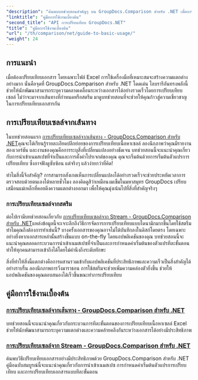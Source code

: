 ```yaml
---
"description": "ค้นพบบทช่วยสอนสำคัญๆ บน GroupDocs.Comparison สำหรับ .NET เพื่อการเปรียบเทียบเอกสารอย่างมีประสิทธิภาพและข้อมูลเชิงลึกเกี่ยวกับการพัฒนา เรียนรู้วิธีเปรียบเทียบเซลล์ Excel ได้อย่างง่ายดาย"
"linktitle": "คู่มือการใช้งานเบื้องต้น"
"second_title": "API การเปรียบเทียบ GroupDocs.NET"
"title": "คู่มือการใช้งานเบื้องต้น"
"url": "/th/comparison/net/guide-to-basic-usage/"
"weight": 24
---
```


## การแนะนำ

เมื่อต้องเปรียบเทียบเอกสาร โดยเฉพาะไฟล์ Excel การใช้เครื่องมือที่เหมาะสมจะสร้างความแตกต่างอย่างมาก นั่นคือจุดที่ GroupDocs.Comparison สำหรับ .NET โดดเด่น ไลบรารีอันทรงพลังนี้ช่วยให้นักพัฒนาสามารถระบุความคลาดเคลื่อนระหว่างเอกสารได้อย่างรวดเร็วโดยการเปรียบเทียบเซลล์ ไม่ว่าจะมาจากเส้นทางที่กำหนดหรือสตรีม มาดูบทช่วยสอนที่จะช่วยให้คุณก้าวสู่ความเชี่ยวชาญในการเปรียบเทียบเอกสารกัน

## การเปรียบเทียบเซลล์จากเส้นทาง

ในบทช่วยสอนแรก [การเปรียบเทียบเซลล์จากเส้นทาง - GroupDocs.Comparison สำหรับ .NET](./comparing-cells-from-path/)คุณจะได้เรียนรู้รายละเอียดปลีกย่อยของการเปรียบเทียบเนื้อหาเซลล์ ลองนึกภาพว่าคุณมีรายงานสองเวอร์ชัน และงานของคุณคือการระบุสิ่งที่เปลี่ยนแปลงอย่างชัดเจน บทช่วยสอนนี้จะแนะนำคุณเกี่ยวกับการนำเข้าเนมสเปซที่จำเป็นและการตั้งค่าโปรเจกต์ของคุณ คุณจะเริ่มต้นด้วยการเริ่มต้นตัวแปรการเปรียบเทียบ ซึ่งอาจฟังดูซับซ้อน แต่จริงๆ แล้วง่ายกว่าที่คิด!

ทำไมสิ่งนี้จึงสำคัญ? การสามารถสังเกตเห็นการเปลี่ยนแปลงได้อย่างรวดเร็วจะช่วยประหยัดเวลาการตรวจสอบด้วยตนเองได้หลายชั่วโมง ลองคิดดูสิว่าเหมือนงมเข็มในมหาสมุทร GroupDocs เปรียบเสมือนแม่เหล็กที่คอยดึงความแตกต่างออกมา เพื่อให้คุณมุ่งเน้นไปที่สิ่งที่สำคัญจริงๆ

### การเปรียบเทียบเซลล์จากสตรีม

ต่อไปเรามีบทช่วยสอนเกี่ยวกับ [การเปรียบเทียบเซลล์จาก Stream - GroupDocs.Comparison สำหรับ .NET](./comparing-cells-from-stream/)แหล่งข้อมูลนี้จะเจาะลึกถึงวิธีการจัดการการเปรียบเทียบแบบไดนามิกมากขึ้นโดยใช้สตรีม ทำไมคุณถึงต้องการทำเช่นนี้? บางครั้งเอกสารของคุณอาจไม่ได้บันทึกลงในดิสก์โดยตรง โดยเฉพาะอย่างยิ่งหากเอกสารเหล่านั้นสร้างขึ้นแบบ on-the-fly โดยแอปพลิเคชันของคุณ บทช่วยสอนนี้จะแนะนำคุณตลอดกระบวนการนำเข้าเนมสเปซที่จำเป็นและการกำหนดค่าเริ่มต้นของตัวแปรทีละขั้นตอน ทำให้ทุกคนสามารถเข้าถึงได้โดยไม่คำนึงถึงระดับทักษะ

สิ่งที่ทำให้สิ่งนี้แตกต่างคือการผสานรวมเข้ากับแอปพลิเคชันที่ประสิทธิภาพและความเร็วเป็นสิ่งสำคัญได้อย่างราบรื่น ลองนึกภาพการวิ่งมาราธอน การใช้สตรีมจะช่วยเพิ่มความคล่องตัวยิ่งขึ้น ช่วยให้แอปพลิเคชันของคุณตอบสนองได้เร็วขึ้นขณะทำการเปรียบเทียบ

## คู่มือการใช้งานเบื้องต้น
### [การเปรียบเทียบเซลล์จากเส้นทาง - GroupDocs.Comparison สำหรับ .NET](./comparing-cells-from-path/)
บทช่วยสอนนี้จะแนะนำคุณเกี่ยวกับกระบวนการทีละขั้นตอนของการเปรียบเทียบเนื้อหาเซลล์ Excel ช่วยให้นักพัฒนาสามารถระบุความแตกต่างและความคล้ายคลึงกันระหว่างเอกสารได้อย่างมีประสิทธิภาพ
### [การเปรียบเทียบเซลล์จาก Stream - GroupDocs.Comparison สำหรับ .NET](./comparing-cells-from-stream/)
ค้นพบวิธีเปรียบเทียบเอกสารอย่างมีประสิทธิภาพด้วย GroupDocs.Comparison สำหรับ .NET คู่มือฉบับสมบูรณ์นี้จะแนะนำคุณเกี่ยวกับการนำเข้าเนมสเปซ การกำหนดค่าเริ่มต้นตัวแปรการเปรียบเทียบ และการเปรียบเทียบเอกสารแบบทีละขั้นตอน